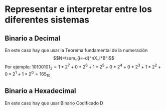 # Representar e interpretar entre los diferentes sistemas

## Binario a Decimal

En este caso hay que usar la Teorema fundamental de la numeración $$N=\sum_{i=-d}^nX_i*B^i$$
Por ejemplo: $10100101_2=1*2^7+0*2^6+1*2^5+0*2^4+0*2^3+1*2^2+0*2^1+1*2^0=165_{10}$

## Binario a Hexadecimal

En este caso hay que usar Binario Codificado D